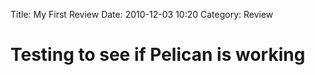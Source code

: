 Title: My First Review
Date: 2010-12-03 10:20
Category: Review

# Testing to see if Pelican is working